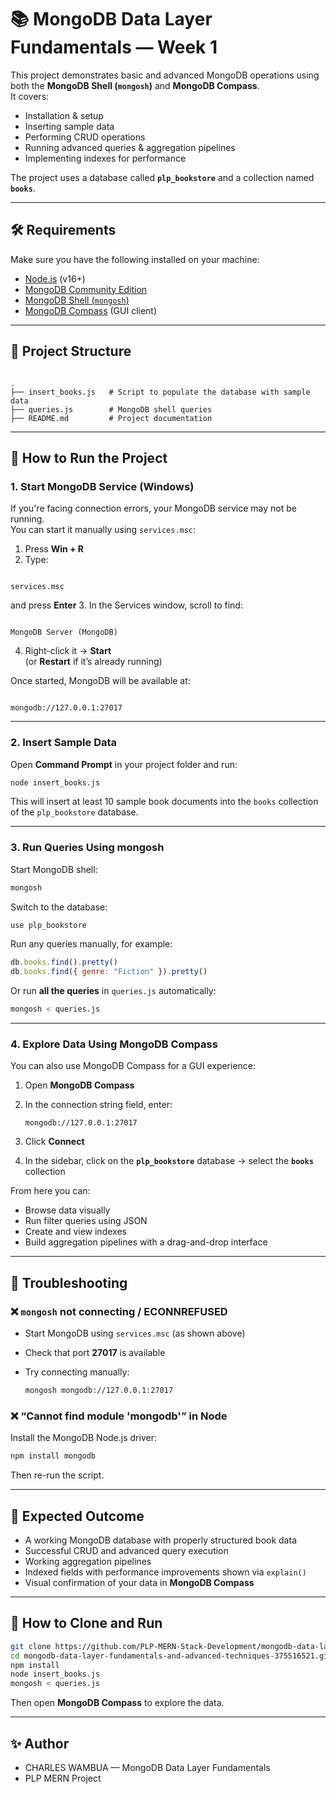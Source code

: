 
# 📚 MongoDB Data Layer Fundamentals — Week 1

This project demonstrates basic and advanced MongoDB operations using both the **MongoDB Shell (`mongosh`)** and **MongoDB Compass**.  
It covers:
- Installation & setup
- Inserting sample data
- Performing CRUD operations
- Running advanced queries & aggregation pipelines
- Implementing indexes for performance

The project uses a database called **`plp_bookstore`** and a collection named **`books`**.

---

## 🛠️ Requirements

Make sure you have the following installed on your machine:

- [Node.js](https://nodejs.org) (v16+)
- [MongoDB Community Edition](https://www.mongodb.com/try/download/community)
- [MongoDB Shell (`mongosh`)](https://www.mongodb.com/docs/mongodb-shell/install/)
- [MongoDB Compass](https://www.mongodb.com/products/compass) (GUI client)

---

## 📂 Project Structure

```

.
├── insert_books.js   # Script to populate the database with sample data
├── queries.js        # MongoDB shell queries
├── README.md         # Project documentation

```

---

## 🚀 How to Run the Project

### 1. **Start MongoDB Service (Windows)**

If you're facing connection errors, your MongoDB service may not be running.  
You can start it manually using `services.msc`:

1. Press **Win + R**
2. Type:
```

services.msc

```
and press **Enter**
3. In the Services window, scroll to find:
```

MongoDB Server (MongoDB)

```
4. Right-click it → **Start**  
(or **Restart** if it’s already running)

Once started, MongoDB will be available at:
```

mongodb://127.0.0.1:27017

````

---

### 2. **Insert Sample Data**

Open **Command Prompt** in your project folder and run:

```bash
node insert_books.js
````

This will insert at least 10 sample book documents into the `books` collection of the `plp_bookstore` database.

---

### 3. **Run Queries Using mongosh**

Start MongoDB shell:

```bash
mongosh
```

Switch to the database:

```javascript
use plp_bookstore
```

Run any queries manually, for example:

```javascript
db.books.find().pretty()
db.books.find({ genre: "Fiction" }).pretty()
```

Or run **all the queries** in `queries.js` automatically:

```bash
mongosh < queries.js
```

---

### 4. **Explore Data Using MongoDB Compass**

You can also use MongoDB Compass for a GUI experience:

1. Open **MongoDB Compass**
2. In the connection string field, enter:

   ```
   mongodb://127.0.0.1:27017
   ```
3. Click **Connect**
4. In the sidebar, click on the **`plp_bookstore`** database → select the **`books`** collection

From here you can:

* Browse data visually
* Run filter queries using JSON
* Create and view indexes
* Build aggregation pipelines with a drag-and-drop interface

---

## 🧠 Troubleshooting

### ❌ `mongosh` not connecting / ECONNREFUSED

* Start MongoDB using `services.msc` (as shown above)
* Check that port **27017** is available
* Try connecting manually:

  ```bash
  mongosh mongodb://127.0.0.1:27017
  ```

### ❌ “Cannot find module 'mongodb'” in Node

Install the MongoDB Node.js driver:

```bash
npm install mongodb
```

Then re-run the script.

---

## 🧪 Expected Outcome

* A working MongoDB database with properly structured book data
* Successful CRUD and advanced query execution
* Working aggregation pipelines
* Indexed fields with performance improvements shown via `explain()`
* Visual confirmation of your data in **MongoDB Compass**

---

## 📝 How to Clone and Run



```bash
git clone https://github.com/PLP-MERN-Stack-Development/mongodb-data-layer-fundamentals-and-advanced-techniques-375516521.git
cd mongodb-data-layer-fundamentals-and-advanced-techniques-375516521.git
npm install
node insert_books.js
mongosh < queries.js
```

Then open **MongoDB Compass** to explore the data.

---

## ✨ Author

* CHARLES WAMBUA
 — MongoDB Data Layer Fundamentals
* PLP MERN Project

```

